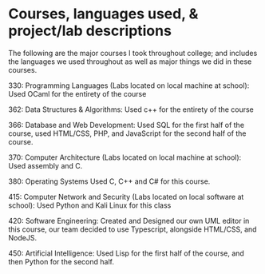 
# Courses, languages used, & project/lab descriptions

The following are the major courses I took throughout college; and includes the languages we used throughout as well as major things we did in these courses.  

330: Programming Languages (Labs located on local machine at school):
  Used OCaml for the entirety of the course

362: Data Structures & Algorithms:
  Used c++ for the entirety of the course

366: Database and Web Development:
  Used SQL for the first half of the course, used HTML/CSS, PHP, and JavaScript for the second half of the course.
  
370: Computer Architecture (Labs located on local machine at school):
  Used assembly and C.
  
380: Operating Systems
  Used C, C++ and C# for this course.
  
415: Computer Network and Security (Labs located on local software at school):
  Used Python and Kali Linux for this class
  
420: Software Engineering:
  Created and Designed our own UML editor in this course, our team decided to use Typescript, alongside HTML/CSS, and NodeJS.
  
450: Artificial Intelligence:
  Used Lisp for the first half of the course, and then Python for the second half.
  

  

  

